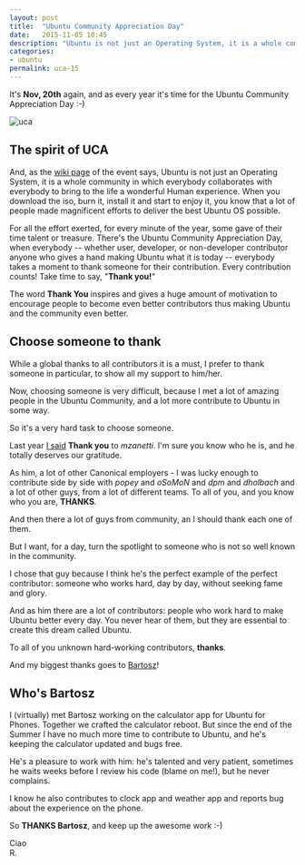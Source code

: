 ```yaml
---
layout: post
title:  "Ubuntu Community Appreciation Day"
date:   2015-11-05 10:45
description: "Ubuntu is not just an Operating System, it is a whole community in which everybody collaborates with everybody to bring to the life a wonderful Human experience"
categories:
- ubuntu
permalink: uca-15
---
```


It's **Nov, 20th** again, and as every year it's time for the Ubuntu Community
Appreciation Day :-)

![uca][uca]

## The spirit of UCA

And, as the [wiki page][wiki] of the event says, Ubuntu is not just an Operating
System, it is a whole community in which everybody collaborates with everybody
to bring to the life a wonderful Human experience. When you download the iso,
burn it, install it and start to enjoy it, you know that a lot of people made
magnificent efforts to deliver the best Ubuntu OS possible.

For all the effort exerted, for every minute of the year, some gave of their
time talent or treasure. There's the Ubuntu Community Appreciation Day, when
everybody -- whether user, developer, or non-developer contributor anyone who
gives a hand making Ubuntu what it is today -- everybody takes a moment to thank
someone for their contribution. Every contribution counts! Take time to say,
"**Thank you!**"

The word **Thank You** inspires and gives a huge amount of motivation to
encourage people to become even better contributors thus making Ubuntu and the
community even better.

## Choose someone to thank

While a global thanks to all contributors it is a must, I prefer to thank
someone in particular, to show all my support to him/her.

Now, choosing someone is very difficult, because I met a lot of amazing people
in the Ubuntu Community, and a lot more contribute to Ubuntu in some way.

So it's a very hard task to choose someone.

Last year [I said][mzanetti] **Thank you** to _mzanetti_. I'm sure you know who
he is, and he totally deserves our gratitude.

As him, a lot of other Canonical employers - I was lucky enough to contribute
side by side with _popey_ and _oSoMoN_ and _dpm_ and _dholbach_ and a lot of
other guys, from a lot of different teams. To all of you, and you know who you
are, **THANKS**.

And then there a lot of guys from community, an I should thank each one of them.

But I want, for a day, turn the spotlight to someone who is not so well known in
the community.

I chose that guy because I think he's the perfect example of the perfect
contributor: someone who works hard, day by day, without seeking fame and glory.

And as him there are a lot of contributors: people who work hard to make Ubuntu
better every day. You never hear of them, but they are essential to create this
dream called Ubuntu.

To all of you unknown hard-working contributors, **thanks**.

And my biggest thanks goes to [Bartosz][gang66]!

## Who's Bartosz

I (virtually) met Bartosz working on the calculator app for Ubuntu for Phones.
Together we crafted the calculator reboot. But since the end of the Summer I
have no much more time to contribute to Ubuntu, and he's keeping the calculator
updated and bugs free.

He's a pleasure to work with him: he's talented and very patient, sometimes he
waits weeks before I review his code (blame on me!), but he never complains.

I know he also contributes to clock app and weather app and reports bug about
the experience on the phone.

So **THANKS Bartosz**, and keep up the awesome work :-)

Ciao<br/>
R.

[wiki]: https://wiki.ubuntu.com/UCADay
[mzanetti]: https://plus.google.com/+RiccardoPadovani/posts/8mk1EcNGCx1
[uca]: https://img.rpadovani.com/posts/uca.png
[gang66]: https://launchpad.net/~gang65
